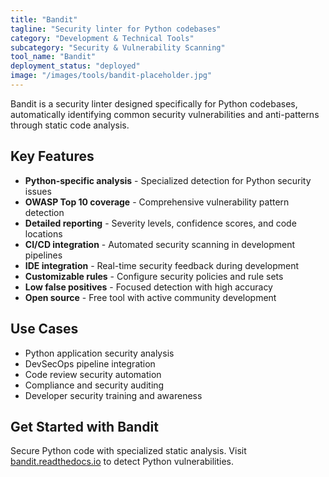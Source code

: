 ```yaml
---
title: "Bandit"
tagline: "Security linter for Python codebases"
category: "Development & Technical Tools"
subcategory: "Security & Vulnerability Scanning"
tool_name: "Bandit"
deployment_status: "deployed"
image: "/images/tools/bandit-placeholder.jpg"
---
```

Bandit is a security linter designed specifically for Python codebases, automatically identifying common security vulnerabilities and anti-patterns through static code analysis.

## Key Features

- **Python-specific analysis** - Specialized detection for Python security issues
- **OWASP Top 10 coverage** - Comprehensive vulnerability pattern detection
- **Detailed reporting** - Severity levels, confidence scores, and code locations
- **CI/CD integration** - Automated security scanning in development pipelines
- **IDE integration** - Real-time security feedback during development
- **Customizable rules** - Configure security policies and rule sets
- **Low false positives** - Focused detection with high accuracy
- **Open source** - Free tool with active community development

## Use Cases

- Python application security analysis
- DevSecOps pipeline integration
- Code review security automation
- Compliance and security auditing
- Developer security training and awareness

## Get Started with Bandit

Secure Python code with specialized static analysis. Visit [bandit.readthedocs.io](https://bandit.readthedocs.io) to detect Python vulnerabilities.